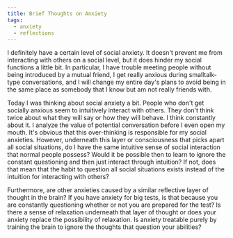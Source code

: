 ```yaml
---
title: Brief Thoughts on Anxiety
tags:
  - anxiety
  - reflections
---
```

I definitely have a certain level of social anxiety. It doesn't prevent me from interacting with others on a social level, but it does hinder my social functions a little bit. In particular, I have trouble meeting people without being introduced by a mutual friend, I get really anxious during smalltalk-type conversations, and I will change my entire day's plans to avoid being in the same place as somebody that I know but am not really friends with.

Today I was thinking about social anxiety a bit. People who don't get socially anxious seem to intuitively interact with others. They don't think twice about what they will say or how they will behave. I think constantly about it. I analyze the value of potential conversation before I even open my mouth. It's obvious that this over-thinking is responsible for my social anxieties. However, underneath this layer or consciousness that picks apart all social situations, do I have the same intuitive sense of social interaction that normal people possess? Would it be possible then to learn to ignore the constant questioning and then just interact through intuition? If not, does that mean that the habit to question all social situations exists instead of the intuition for interacting with others?

Furthermore, are other anxieties caused by a similar reflective layer of thought in the brain? If you have anxiety for big tests, is that because you are constantly questioning whether or not you are prepared for the test? Is there a sense of relaxation underneath that layer of thought or does your anxiety replace the possibility of relaxation. Is anxiety treatable purely by training the brain to ignore the thoughts that question your abilities?
